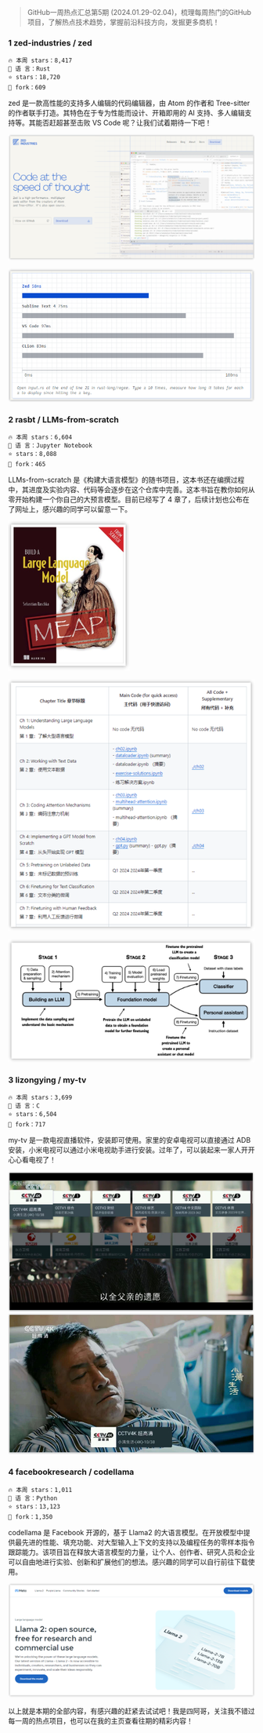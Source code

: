 
> GitHub一周热点汇总第5期 (2024.01.29-02.04)，梳理每周热门的GitHub项目，了解热点技术趋势，掌握前沿科技方向，发掘更多商机！

### 1 zed-industries / zed

```text
🔥 本周 stars：8,417
🔨 语 言：Rust
⭐ stars：18,720
🍴 fork：609
```


zed 是一款高性能的支持多人编辑的代码编辑器，由 Atom 的作者和 Tree-sitter 的作者联手打造。其特色在于专为性能而设计、开箱即用的 AI 支持、多人编辑支持等。其能否赶超甚至击败 VS Code 呢？让我们试着期待一下吧！

![](../../attachments/GitHub一周热点汇总第5期-zed%20官网.png)

 ![](../../attachments/GitHub一周热点汇总第5期-zed官网2.png)

### 2 rasbt / LLMs-from-scratch
 
```text
🔥 本周 stars：6,604
🔨 语 言：Jupyter Notebook
⭐ stars：8,088
🍴 fork：465
```


LLMs-from-scratch 是《构建大语言模型》的随书项目，这本书还在编撰过程中，其进度及实验内容、代码等会逐步在这个仓库中完善。这本书旨在教你如何从零开始构建一个你自己的大预言模型。目前已经写了 4 章了，后续计划也公布在了网址上，感兴趣的同学可以留意一下。

![](../../attachments/GitHub一周热点汇总第5期-llm-scratch封面.png)

![](../../attachments/GitHub一周热点汇总第5期-llm-书章节内容.png)

![](../../attachments/GitHub一周热点汇总第5期-llm-from-scratch模型图.png)
 


### 3 lizongying / my-tv
 
```text
🔥 本周 stars：3,699
🔨 语 言：C
⭐ stars：6,504
🍴 fork：717
```

 my-tv 是一款电视直播软件，安装即可使用。家里的安卓电视可以直接通过 ADB 安装，小米电视可以通过小米电视助手进行安装。过年了，可以装起来一家人开开心心看电视了！
 
 ![](../../attachments/GitHub一周热点汇总第5期-mytv截图1.png)
![](../../attachments/GitHub一周热点汇总第5期-mytv截图2.png)


 
 
### 4 facebookresearch / codellama

```text
🔥 本周 stars：1,011
🔨 语 言：Python
⭐ stars：13,123
🍴 fork：1,350
```

 
codellama 是 Facebook 开源的，基于 Llama2 的大语言模型。在开放模型中提供最先进的性能、填充功能、对大型输入上下文的支持以及编程任务的零样本指令跟踪能力。该项目旨在释放大语言模型的力量，让个人、创作者、研究人员和企业可以自由地进行实验、创新和扩展他们的想法。感兴趣的同学可以自行前往下载使用。

![](../../attachments/GitHub一周热点汇总第5期-llama2.png)


以上就是本期的全部内容，有感兴趣的赶紧去试试吧！我是四阿哥，关注我不错过每一周的热点项目，也可以在我的主页查看往期的精彩内容！